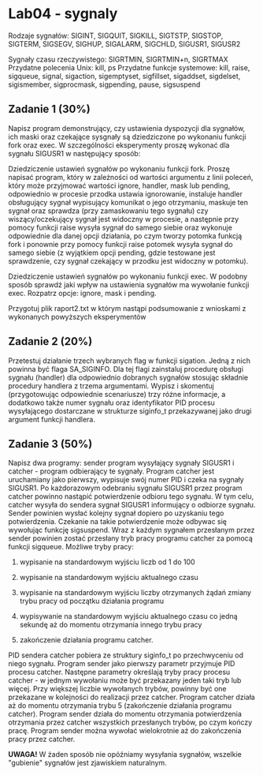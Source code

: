 # Lab04 - sygnaly

Rodzaje sygnałów: SIGINT, SIGQUIT, SIGKILL, SIGTSTP, SIGSTOP, SIGTERM, SIGSEGV, SIGHUP, SIGALARM, SIGCHLD, SIGUSR1, SIGUSR2

Sygnały czasu rzeczywistego: SIGRTMIN, SIGRTMIN+n, SIGRTMAX
Przydatne polecenia Unix: kill, ps
Przydatne funkcje systemowe: kill, raise, sigqueue, signal, sigaction, sigemptyset, sigfillset, sigaddset, sigdelset, sigismember, sigprocmask, sigpending, pause, sigsuspend

## Zadanie 1 (30%)

Napisz program demonstrujący, czy ustawienia dyspozycji dla sygnałów, ich maski oraz czekające sysgnały są dziedziczone po wykonaniu funkcji fork oraz exec.
W szczególności eksperymenty proszę wykonać dla sygnału SIGUSR1 w następujący sposób:

Dziedziczenie ustawień sygnałów po wykonaniu funkcji fork. Proszę napisać program, który w zależności od wartości argumentu z linii poleceń, który może przyjmować wartości ignore, handler, mask lub pending, odpowiednio w procesie przodka ustawia ignorowanie, instaluje handler obsługujący sygnał wypisujący komunikat o jego otrzymaniu, maskuje ten sygnał oraz sprawdza (przy zamaskowaniu tego sygnału) czy wiszący/oczekujący sygnał jest widoczny w procesie, a następnie przy pomocy funkcji raise wysyła sygnał do samego siebie oraz wykonuje odpowiednie dla danej opcji działania, po czym tworzy potomka funkcją fork i ponownie przy pomocy funkcji raise potomek wysyła sygnał do samego siebie (z wyjątkiem opcji pending, gdzie testowane jest sprawdzenie, czy sygnał czekający w przodku jest widoczny w potomku).

Dziedziczenie ustawień sygnałów po wykonaniu funkcji exec. W podobny sposób sprawdź jaki wpływ na ustawienia sygnałów ma wywołanie funkcji exec. Rozpatrz opcje: ignore, mask i pending.

Przygotuj plik raport2.txt w którym nastąpi podsumowanie z wnioskami z wykonanych powyższych eksperymentów

## Zadanie 2 (20%)

Przetestuj działanie trzech wybranych flag w funkcji sigation. Jedną z nich powinna być flaga SA_SIGINFO. Dla tej flagi zainstaluj procedurę obsługi sygnału (handler) dla odpowiednio dobranych sygnałów stosując składnie procedury handlera z trzema argumentami. Wypisz i skomentuj (przygotowując odpowiednie scenariusze) trzy różne informacje, a dodatkowo także numer sygnału oraz identyfikator PID procesu wysyłającego dostarczane w strukturze siginfo_t przekazywanej jako drugi argument funkcji handlera.

## Zadanie 3 (50%)

Napisz dwa programy: sender program wysyłający sygnały SIGUSR1 i catcher - program odbierający te sygnały. Program catcher jest uruchamiany jako pierwszy, wypisuje swój numer PID i czeka na sygnały SIGUSR1. Po każdorazowym odebraniu sygnału SIGUSR1 przez program catcher powinno nastąpić potwierdzenie odbioru tego sygnału. W tym celu, catcher wysyła do sendera sygnał SIGUSR1 informujący o odbiorze sygnału. Sender powinien wysłać kolejny sygnał dopiero po uzyskaniu tego potwierdzenia. Czekanie na takie potwierdzenie może odbywac się wywołując funkcję sigsuspend. Wraz z każdym sygnałem przesłanym przez sender powinien zostać przesłany tryb pracy programu catcher za pomocą funkcji sigqueue. Możliwe tryby pracy:

1.  wypisanie na standardowym wyjściu liczb od 1 do 100

2.  wypisanie na standardowym wyjściu aktualnego czasu

3.  wypisanie na standardowym wyjściu liczby otrzymanych żądań zmiany trybu pracy od początku działania programu

4.  wypisywanie na standardowym wyjściu aktualnego czasu co jedną sekundę aż do momentu otrzymania innego trybu pracy

5.  zakończenie działania programu catcher.

PID sendera catcher pobiera ze struktury siginfo_t po przechwyceniu od niego sygnału. Program sender jako pierwszy parametr przyjmuje PID procesu catcher. Następne parametry określają tryby pracy procesu catcher - w jednym wywołaniu może być przekazany jeden taki tryb lub więcej. Przy większej liczbie wywołanych trybów, powinny być one przekazane w kolejności do realizacji przez catcher. Program catcher działa aż do momentu otrzymania trybu 5 (zakończenie działania programu catcher). Program sender działa do momentu otrzymania potwierdzenia otrzymania przez catcher wszystkich przesłanych trybów, po czym kończy pracę. Program sender można wywołać wielokrotnie aż do zakończenia pracy przez catcher.

**UWAGA!** W żaden sposób nie opóźniamy wysyłania sygnałów, wszelkie "gubienie" sygnałów jest zjawiskiem naturalnym.
